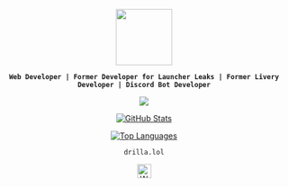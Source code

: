 <p align="center">
  <img src="https://cdn.discordapp.com/avatars/1215522544564703323/dcef3a73ea262cf6a77aa4c93efbf553.png?size=512&format=webp&quality=lossless&width=0&height=256" height="100">
</p>

<p align="center"><b><code>Web Developer | Former Developer for Launcher Leaks | Former Livery Developer | Discord Bot Developer</code></b></p>

<p align="center">
  <a href="https://discord.com/users/1215522544564703323"><img src="https://lanyard-profile-readme.vercel.app/api/1215522544564703323?bg=00000000&hideActivity=true&" /></a>
</p>

<p align="center">
  <a href="https://github.com/saintwtf">
    <img src="https://github-readme-stats.vercel.app/api?username=saintwtf&show_icons=true&theme=radical" alt="GitHub Stats">
  </a>
</p>

<p align="center">
  <a href="https://github.com/saintwtf">
    <img src="https://github-readme-stats.vercel.app/api/top-langs/?username=saintwtf&layout=compact&theme=radical" alt="Top Languages">
  </a>
</p>


<p align="center">
<a><code>drilla.lol</code></a>
</p>

<p align="center">
  <a href="https://drilla.lol/saint
    ">
    <img src="https://th.bing.com/th/id/R.43d973ac334ab2d7976e14c11c796d27?rik=gb7iK9XmzNFSJg&pid=ImgRaw&r=0" alt="Website" width="25">
  </a>
</p>
